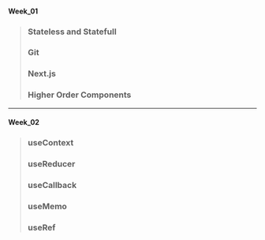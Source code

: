 #### Week_01
> ### Stateless and Statefull
> ### Git
> ### Next.js
> ### Higher Order Components

<hr />

#### Week_02
> ### useContext
> ### useReducer
> ### useCallback
> ### useMemo
> ### useRef

